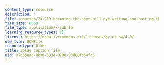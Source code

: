 ```yaml
---
content_type: resource
description: ''
file: /courses/20-219-becoming-the-next-bill-nye-writing-and-hosting-the-educational-show-january-iap-2015/a7c35ead8bb05334820893d68fe64fc5_5DpVemTczV8.vtt
file_size: 8659
file_type: application/x-subrip
learning_resource_types: []
license: https://creativecommons.org/licenses/by-nc-sa/4.0/
ocw_type: OCWFile
resourcetype: Other
title: 3play caption file
uid: a7c35ead-8bb0-5334-8208-93d68fe64fc5
---
```

